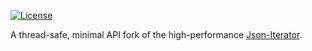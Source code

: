 [![License](http://img.shields.io/badge/license-mit-blue.svg?style=flat-square)](https://raw.githubusercontent.com/HEskandari/jsoner/master/LICENSE.txt)

A thread-safe, minimal API fork of the high-performance [Json-Iterator](https://github.com/json-iterator/go).